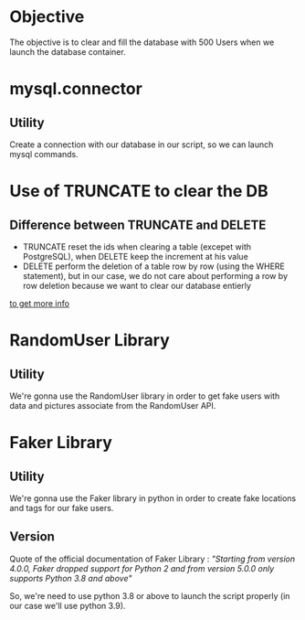 # Objective

The objective is to clear and fill the database with 500 Users when we launch the database container.

# mysql.connector

## Utility

Create a connection with our database in our script, so we can launch mysql commands.

# Use of TRUNCATE to clear the DB 

## Difference between TRUNCATE and DELETE

- TRUNCATE reset the ids when clearing a table (excepet with PostgreSQL), when DELETE keep the increment at his value 
- DELETE perform the deletion of a table row by row (using the WHERE statement), but in our case, we do not care about performing a row by row deletion because we want to clear our database entierly

[to get more info](https://www.dbvis.com/thetable/truncate-vs-delete-sql-comparison-of-the-two-statements/)

# RandomUser Library

## Utility

We're gonna use the RandomUser library in order to get fake users with data and pictures associate from the RandomUser API.

# Faker Library

## Utility

We're gonna use the Faker library in python in order to create fake locations and tags for our fake users.

## Version 

Quote of the official documentation of Faker Library : *"Starting from version 4.0.0, Faker dropped support for Python 2 and from version 5.0.0 only supports Python 3.8 and above"*

So, we're need to use python 3.8 or above to launch the script properly (in our case we'll use python 3.9).